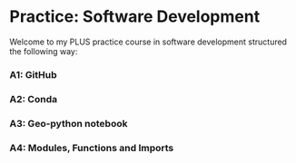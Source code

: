 # Practice: Software Development
Welcome to my PLUS practice course in software development structured the following way:
<h3> A1: GitHub </h3>
<h3> A2: Conda </h3>
<h3> A3: Geo-python notebook </h3>
<h3> A4: Modules, Functions and Imports </h3>
